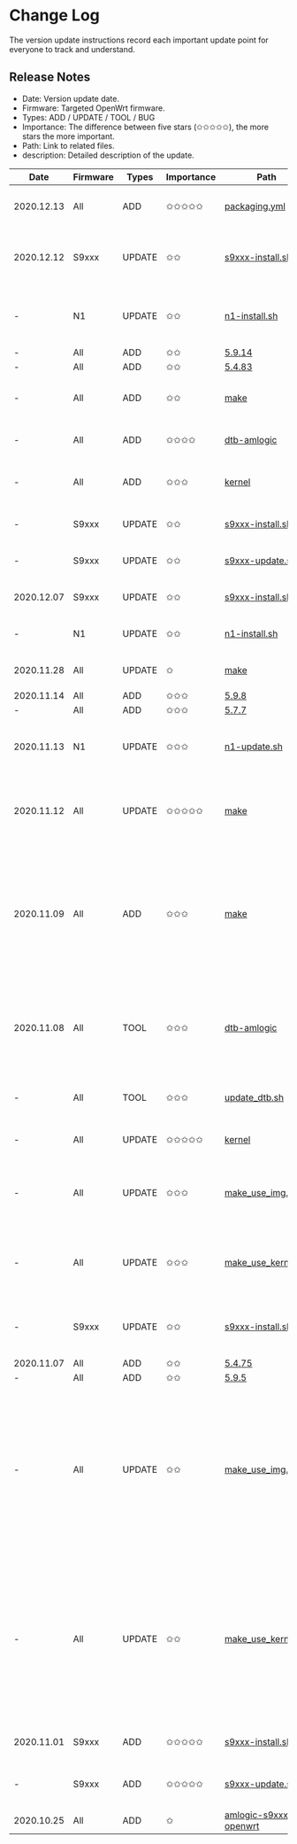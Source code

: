 # Change Log
The version update instructions record each important update point for everyone to track and understand.

## Release Notes
- Date: Version update date.
- Firmware: Targeted OpenWrt firmware.
- Types: ADD / UPDATE / TOOL / BUG
- Importance: The difference between five stars (✩✩✩✩✩), the more stars the more important.
- Path: Link to related files.
- description: Detailed description of the update.


| Date | Firmware | Types | Importance | Path | description |
| ---- | ---- | ---- | ---- | ---- | ---- |
| 2020.12.13 | All | ADD | ✩✩✩✩✩ | [packaging.yml](https://github.com/ophub/amlogic-s9xxx-openwrt/blob/main/.github/workflows/use-releases-rootfs-file-to-packaging-openwrt.yml) | Added the `Use github.com Releases rootfs file to packaging`. |
| 2020.12.12 | S9xxx | UPDATE | ✩✩ | [s9xxx-install.sh](https://github.com/ophub/amlogic-s9xxx-openwrt/blob/main/install-program/files/s9xxx-install.sh) | Added the shared partition formatting type selection, which can be changed in `$TARGET_SHARED_FSTYPE`. |
| - | N1 | UPDATE | ✩✩ | [n1-install.sh](https://github.com/ophub/amlogic-s9xxx-openwrt/blob/main/install-program/files/n1-install.sh) | Added the shared partition formatting type selection, which can be changed in `$TARGET_SHARED_FSTYPE`. |
| - | All | ADD | ✩✩ | [5.9.14](https://github.com/ophub/amlogic-s9xxx-openwrt/tree/main/armbian/kernel-amlogic/kernel/5.9.14) | Add New kernel. |
| - | All | ADD | ✩✩ | [5.4.83](https://github.com/ophub/amlogic-s9xxx-openwrt/tree/main/armbian/kernel-amlogic/kernel/5.4.83) | Add New kernel. |
| - | All | ADD | ✩✩ | [make](https://github.com/ophub/amlogic-s9xxx-openwrt/blob/main/make) | Support Belink GT-King, Belink GT-King Pro and UGOOS AM6 Plus. |
| - | All | ADD | ✩✩✩✩ | [dtb-amlogic](https://github.com/ophub/amlogic-s9xxx-openwrt/tree/main/armbian/dtb-amlogic) | Added dtb files for Belink GT-King Pro and other boxes. |
| - | All | ADD | ✩✩✩ | [kernel](https://github.com/ophub/amlogic-s9xxx-openwrt/tree/main/armbian/kernel-amlogic/kernel) | The kernel files in the repository are all updated to the latest for dtb files. |
| - | S9xxx | UPDATE | ✩✩ | [s9xxx-install.sh](https://github.com/ophub/amlogic-s9xxx-openwrt/blob/main/install-program/files/s9xxx-install.sh) | s905x3-install.sh Renamed s9xxx-install.sh |
| - | S9xxx | UPDATE | ✩✩ | [s9xxx-update.sh](https://github.com/ophub/amlogic-s9xxx-openwrt/blob/main/install-program/files/s9xxx-update.sh) | s905x3-update.sh Renamed s9xxx-update.sh |
| 2020.12.07 | S9xxx | UPDATE | ✩✩ | [s9xxx-install.sh](https://github.com/ophub/amlogic-s9xxx-openwrt/blob/main/install-program/files/s9xxx-install.sh) | Upgrade the installation script to `flippy` version. |
| - | N1 | UPDATE | ✩✩ | [n1-install.sh](https://github.com/ophub/amlogic-s9xxx-openwrt/blob/main/install-program/files/n1-install.sh) | Upgrade the installation script to `flippy` version. |
| 2020.11.28 | All | UPDATE | ✩ | [make](https://github.com/ophub/amlogic-s9xxx-openwrt/blob/main/make) | Add firmware version information to the terminal page. |
| 2020.11.14 | All | ADD | ✩✩✩ | [5.9.8](https://github.com/ophub/amlogic-s9xxx-openwrt/tree/main/armbian/kernel-amlogic/kernel/5.9.8) | Add New kernel. |
| - | All | ADD | ✩✩✩ | [5.7.7](https://github.com/ophub/amlogic-s9xxx-openwrt/tree/main/armbian/kernel-amlogic/kernel/5.7.7) | Add New kernel. |
| 2020.11.13 | N1 | UPDATE | ✩✩✩ | [n1-update.sh](https://github.com/ophub/amlogic-s9xxx-openwrt/blob/main/install-program/files/n1-update.sh) | Upgraded the Phicomm-N1 upgrade script, which supports booting from the USB hard disk to upgrade. |
| 2020.11.12 | All | UPDATE | ✩✩✩✩✩ | [make](https://github.com/ophub/amlogic-s9xxx-openwrt/blob/main/make) | When the openwrt firmware is packaged, the auto-complete installation/update file and BootLoader file are added. |
| 2020.11.09 | All | ADD | ✩✩✩ | [make](https://github.com/ophub/amlogic-s9xxx-openwrt/blob/main/make) | Add the -b parameter to support compiling multiple firmwares at the same time. For example, `./make -d -b n1_x96`. The -k parameter is expanded to support the simultaneous compilation of multiple kernels, such as `./make -d -k 5.4.60_5.9.5`. |
| 2020.11.08 | All | TOOL | ✩✩✩ | [dtb-amlogic](https://github.com/ophub/amlogic-s9xxx-openwrt/tree/main/armbian/dtb-amlogic) | The dtb library is added to facilitate the lack of corresponding boot files when compiling the firmware of related models with the old version of the kernel file. |
| - | All | TOOL | ✩✩✩ | [update_dtb.sh](https://github.com/ophub/amlogic-s9xxx-openwrt/blob/main/build_kernel/update_dtb.sh) | Update kernel.tar.xz files in the kernel directory with the latest dtb file. |
| - | All | UPDATE | ✩✩✩✩✩ | [kernel](https://github.com/ophub/amlogic-s9xxx-openwrt/tree/main/armbian/kernel-amlogic/kernel) | Supplement the old version of the kernel with the latest dtb file. |
| - | All | UPDATE | ✩✩✩ | [make_use_img.sh](https://github.com/ophub/amlogic-s9xxx-openwrt/blob/main/build_kernel/make_use_img.sh) | When the kernel is extracted, if the file lacks a key .dtb file, the supplement will be extracted from the dtb library. |
| - | All | UPDATE | ✩✩✩ | [make_use_kernel.sh](https://github.com/ophub/amlogic-s9xxx-openwrt/blob/main/build_kernel/make_use_kernel.sh) | When the kernel is extracted, if the file lacks a key .dtb file, the supplement will be extracted from the dtb library. |
| - | S9xxx | UPDATE | ✩✩ | [s9xxx-install.sh](https://github.com/ophub/amlogic-s9xxx-openwrt/blob/main/install-program/files/s9xxx-install.sh) | Added that if the dtb file is missing during installation, the download path will be prompted. |
| 2020.11.07 | All | ADD | ✩✩ | [5.4.75](https://github.com/ophub/amlogic-s9xxx-openwrt/tree/main/armbian/kernel-amlogic/kernel/5.4.75) | Add New kernel. |
| - | All | ADD | ✩✩ | [5.9.5](https://github.com/ophub/amlogic-s9xxx-openwrt/tree/main/armbian/kernel-amlogic/kernel/5.9.5) | Add New kernel. |
| - | All | UPDATE | ✩✩ | [make_use_img.sh](https://github.com/ophub/amlogic-s9xxx-openwrt/blob/main/build_kernel/make_use_img.sh) | Add fuzzy matching function. When the version specified by the script is not found, other firmware will be searched from the flippy directory. Thus, you can directly put the kernel file you want to use into the flippy directory for extraction, without manually changing the relevant parameters each time. |
| - | All | UPDATE | ✩✩ | [make_use_kernel.sh](https://github.com/ophub/amlogic-s9xxx-openwrt/blob/main/build_kernel/make_use_kernel.sh) | Add fuzzy matching function. When the version specified by the script is not found, other firmware will be searched from the flippy directory. Thus, you can directly put the kernel file you want to use into the flippy directory for extraction, without manually changing the relevant parameters each time. |
| 2020.11.01 | S9xxx | ADD | ✩✩✩✩✩ | [s9xxx-install.sh](https://github.com/ophub/amlogic-s9xxx-openwrt/blob/main/install-program/files/s9xxx-install.sh) | Added the function of writing emmc partition to s9xxx series boxes. |
| - | S9xxx | ADD | ✩✩✩✩✩ | [s9xxx-update.sh](https://github.com/ophub/amlogic-s9xxx-openwrt/blob/main/install-program/files/s9xxx-update.sh) | Added the function of updating emmc partition firmware to s9xxx series boxes. |
| 2020.10.25 | All | ADD | ✩ | [amlogic-s9xxx-openwrt](https://github.com/ophub/amlogic-s9xxx-openwrt) | Open this Github repository. |

